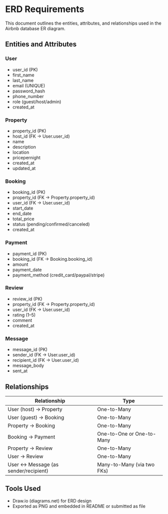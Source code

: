 # ERD Requirements

This document outlines the entities, attributes, and relationships used in the Airbnb database ER diagram.

## Entities and Attributes

### User
- user_id (PK)
- first_name
- last_name
- email (UNIQUE)
- password_hash
- phone_number
- role (guest/host/admin)
- created_at

### Property
- property_id (PK)
- host_id (FK → User.user_id)
- name
- description
- location
- pricepernight
- created_at
- updated_at

### Booking
- booking_id (PK)
- property_id (FK → Property.property_id)
- user_id (FK → User.user_id)
- start_date
- end_date
- total_price
- status (pending/confirmed/canceled)
- created_at

### Payment
- payment_id (PK)
- booking_id (FK → Booking.booking_id)
- amount
- payment_date
- payment_method (credit_card/paypal/stripe)

### Review
- review_id (PK)
- property_id (FK → Property.property_id)
- user_id (FK → User.user_id)
- rating (1–5)
- comment
- created_at

### Message
- message_id (PK)
- sender_id (FK → User.user_id)
- recipient_id (FK → User.user_id)
- message_body
- sent_at

## Relationships

| Relationship | Type |
|-------------|------|
| User (host) → Property | One-to-Many |
| User (guest) → Booking | One-to-Many |
| Property → Booking | One-to-Many |
| Booking → Payment | One-to-One or One-to-Many |
| Property → Review | One-to-Many |
| User → Review | One-to-Many |
| User ↔ Message (as sender/recipient) | Many-to-Many (via two FKs) |

## Tools Used
- Draw.io (diagrams.net) for ERD design
- Exported as PNG and embedded in README or submitted as file